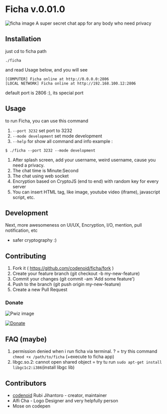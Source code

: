 # Ficha v.0.01.0
![ficha image](https://raw.githubusercontent.com/codenoid/ficha/master/ficha.jpg)
A super secret chat app for any body who need privacy

## Installation
just cd to ficha path
```
./ficha
```
and read Usage below, and you will see
```
[COMPUTER] Ficha online at http://0.0.0.0:2806
[LOCAL NETWORK] Ficha online at http://192.168.100.12:2806
```
default port is 2806 :), its special port

## Usage

to run Ficha, you can use this command
1. ``--port 3232`` set port to 3232
2. ``--mode development`` set mode development
3. ``--help`` for show all command and info
example :
```
$ ./ficha --port 3232 --mode development
```

1. After splash screen, add your username, weird username, cause you need a privacy.
2. The chat time is Minute:Second
3. The chat using web socket
4. Encryption based on CryptoJS (end to end) with random key for every server
5. You can insert HTML tag, like image, youtube video (iframe), javascript script, etc.

## Development

Next, more awesomeness on UI/UX, Encryption, I/O, mention, pull notification, etc
+ safer cryptography :)

## Contributing

1. Fork it ( https://github.com/codenoid/ficha/fork )
2. Create your feature branch (git checkout -b my-new-feature)
3. Commit your changes (git commit -am 'Add some feature')
4. Push to the branch (git push origin my-new-feature)
5. Create a new Pull Request

### Donate
![Pwiz image](https://raw.githubusercontent.com/codenoid/ficha/master/pwiz.jpeg)

[![Donate](https://img.shields.io/badge/Donate-PayPal-green.svg)](jasaprogrammer@gmail.com)

## FAQ (maybe)
1. permission denied when i run ficha via terminal. ? = try this command ``chmod +x /path/to/ficha`` (+execute to ficha app)
2. libgc.so.2: cannot open shared object = try tu run `` sudo apt-get install libgc1c2:i386 ``(install libgc lib)

## Contributors

- [codenoid](https://github.com/codenoid) Rubi Jihantoro - creator, maintainer
- Alfi Cha - Logo Designer and very helpfully person
- Mose on codepen
